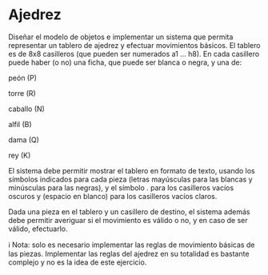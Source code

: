# Ajedrez
Diseñar el modelo de objetos e implementar un sistema que permita representar un tablero de ajedrez y efectuar movimientos básicos.
El tablero es de 8x8 casilleros (que pueden ser numerados a1 ... h8). En cada casillero puede haber (o no) una ficha, que puede ser blanca o negra, y una de:

peón (P)

torre (R)

caballo (N)

alfil (B)

dama (Q)

rey (K)

El sistema debe permitir mostrar el tablero en formato de texto, usando los símbolos indicados para cada pieza (letras mayúsculas para las blancas y minúsculas para las negras), y el símbolo . para los casilleros vacíos oscuros y   (espacio en blanco) para los casilleros vacíos claros.

Dada una pieza en el tablero y un casillero de destino, el sistema además debe permitir averiguar si el movimiento es válido o no, y en caso de ser válido, efectuarlo.

ℹ️
Nota: solo es necesario implementar las reglas de movimiento básicas de las piezas. Implementar las reglas del ajedrez en su totalidad es bastante complejo y no es la idea de este ejercicio.